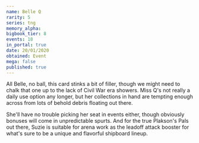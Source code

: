 ```yaml
---
name: Belle Q
rarity: 5
series: tng
memory_alpha:
bigbook_tier: 8
events: 18
in_portal: true
date: 20/01/2020
obtained: Event
mega: false
published: true
---
```


All Belle, no ball, this card stinks a bit of filler, though we might need to chalk that one up to the lack of Civil War era showers. Miss Q's not really a daily use option any longer, but her collections in hand are tempting enough across from lots of behold debris floating out there.

She'll have no trouble picking her seat in events either, though obviously bonuses will come in unpredictable spurts. And for the true Plakson's Pals out there, Suzie is suitable for arena work as the leadoff attack booster for what's sure to be a unique and flavorful shipboard lineup.
